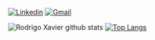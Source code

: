[![Linkedin](https://img.shields.io/badge/-rodrigo-xavier-blue?style=flat-square&logo=Linkedin&logoColor=white&link=)]() 
[![Gmail](https://img.shields.io/badge/-rodrigomatiasxavier@gmail.com-c14438?style=flat-square&logo=Gmail&logoColor=white&link=mailto:rodrigomataisxavier@gmail.com)](mailto:rodrigomatiasxavier@gmail.com) 


![Rodrigo Xavier github stats](https://github-readme-stats.vercel.app/api?username=rodrigo-xavier&show_icons=true&theme=radical)
[![Top Langs](https://github-readme-stats.vercel.app/api/top-langs/?username=rodrigo-xavier&layout=compact&hide=javascript,assembly,css,verilog&langs_count=15)](https://github.com/rodrigo-xavier/github-readme-stats)
